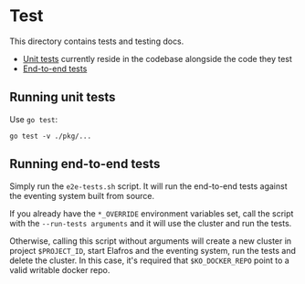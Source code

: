 # Test

This directory contains tests and testing docs.

* [Unit tests](#running-unit-tests) currently reside in the codebase alongside the code they test
* [End-to-end tests](#running-end-to-end-tests)

## Running unit tests

Use `go test`:

```shell
go test -v ./pkg/...
```

## Running end-to-end tests

Simply run the `e2e-tests.sh` script. It will run the end-to-end tests against the
eventing system built from source.

If you already have the `*_OVERRIDE` environment variables set, call
the script with the `--run-tests arguments` and it will use the cluster
and run the tests.

Otherwise, calling this script without arguments will create a new cluster in
project `$PROJECT_ID`, start Elafros and the eventing system, run the
tests and delete the cluster. In this case, it's required that `$KO_DOCKER_REPO`
point to a valid writable docker repo.

